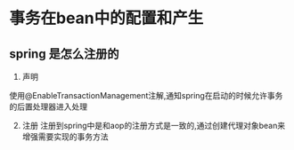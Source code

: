 
# 事务在bean中的配置和产生

## spring 是怎么注册的

1. 声明

使用@EnableTransactionManagement注解,通知spring在启动的时候允许事务的后置处理器进入处理

2. 注册
注册到spring中是和aop的注册方式是一致的,通过创建代理对象bean来增强需要实现的事务方法




